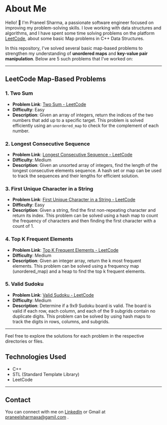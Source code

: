 # About Me

Hello! 👋 I'm Praneel Sharma, a passionate software engineer focused on improving my problem-solving skills. I love working with data structures and algorithms, and I have spent some time solving problems on the platform [LeetCode](https://leetcode.com/),
about some basic Map problems in C++ Data Structures. 

In this repository, I've solved several basic map-based problems to strengthen my understanding of **unordered maps** and **key-value pair manipulation**. Below are 5 such problems that I've worked on:

---

## LeetCode Map-Based Problems

### 1. **Two Sum**
- **Problem Link**: [Two Sum - LeetCode](https://leetcode.com/problems/two-sum)
- **Difficulty**: Easy
- **Description**: Given an array of integers, return the indices of the two numbers that add up to a specific target. This problem is solved efficiently using an `unordered_map` to check for the complement of each number.

### 2. **Longest Consecutive Sequence**
- **Problem Link**: [Longest Consecutive Sequence - LeetCode](https://leetcode.com/problems/longest-consecutive-sequence)
- **Difficulty**: Medium
- **Description**: Given an unsorted array of integers, find the length of the longest consecutive elements sequence. A hash set or map can be used to track the sequences and their lengths for efficient solution.

### 3. **First Unique Character in a String**
- **Problem Link**: [First Unique Character in a String - LeetCode](https://leetcode.com/problems/first-unique-character-in-a-string)
- **Difficulty**: Easy
- **Description**: Given a string, find the first non-repeating character and return its index. This problem can be solved using a hash map to count the frequency of characters and then finding the first character with a count of 1.

### 4. **Top K Frequent Elements**
- **Problem Link**: [Top K Frequent Elements - LeetCode](https://leetcode.com/problems/top-k-frequent-elements)
- **Difficulty**: Medium
- **Description**: Given an integer array, return the k most frequent elements. This problem can be solved using a frequency map (unordered_map) and a heap to find the top k frequent elements.

### 5. **Valid Sudoku**
- **Problem Link**: [Valid Sudoku - LeetCode](https://leetcode.com/problems/valid-sudoku)
- **Difficulty**: Medium
- **Description**: Determine if a 9x9 Sudoku board is valid. The board is valid if each row, each column, and each of the 9 subgrids contain no duplicate digits. This problem can be solved by using hash maps to track the digits in rows, columns, and subgrids.

---

Feel free to explore the solutions for each problem in the respective directories or files.

## Technologies Used
- C++
- STL (Standard Template Library)
- LeetCode

---

## Contact
You can connect with me on [LinkedIn](https://www.linkedin.com/in/yourprofile) or Gmail at praneelsharmaxa@gamil.com .
